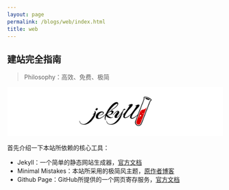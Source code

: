 ```yaml
---
layout: page
permalink: /blogs/web/index.html
title: web
---
```


## 建站完全指南

> Philosophy：高效、免费、极简

<center>
<img src="/blogs/web.assets/jekyll-logo.png">
</center>

首先介绍一下本站所依赖的核心工具：

- Jekyll：一个简单的静态网站生成器，[官方文档](https://www.jekyll.com.cn/)
- Minimal Mistakes：本站所采用的极简风主题，[原作者博客](https://mademistakes.com/)
- Github Page：GitHub所提供的一个网页寄存服务，[官方文档](https://docs.github.com/zh/pages)

